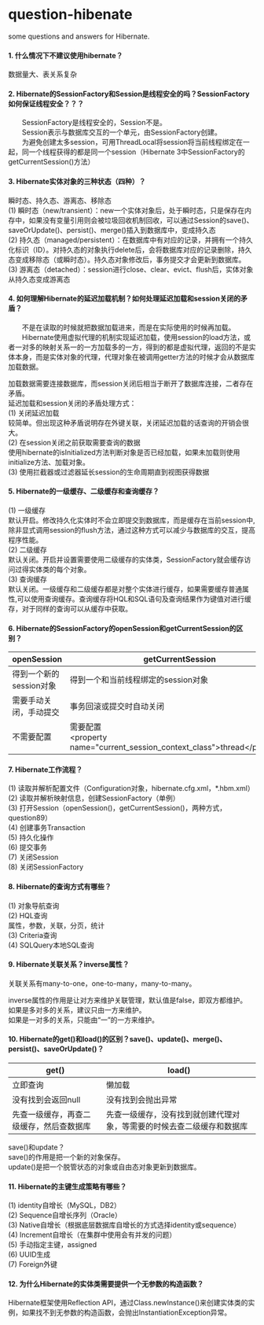 # question-hibenate
some questions and answers for Hibernate.

#### 1. 什么情况下不建议使用hibernate？
数据量大、表关系复杂

#### 2. Hibernate的SessionFactory和Session是线程安全的吗？SessionFactory如何保证线程安全？？？
&emsp;&emsp;SessionFactory是线程安全的，Session不是。<br>
&emsp;&emsp;Session表示与数据库交互的一个单元，由SessionFactory创建。<br>
&emsp;&emsp;为避免创建太多session，可用ThreadLocal将session将当前线程绑定在一起，同一个线程获得的都是同一个session（Hibernate 3中SessionFactory的getCurrentSession()方法）

#### 3. Hibernate实体对象的三种状态（四种）？
瞬时态、持久态、游离态、移除态<br>
(1) 瞬时态（new/transient）：new一个实体对象后，处于瞬时态，只是保存在内存中，如果没有变量引用则会被垃圾回收机制回收，可以通过Session的save()、saveOrUpdate()、persist()、merge()插入到数据库中，变成持久态<br>
(2) 持久态（managed/persistent）：在数据库中有对应的记录，并拥有一个持久化标识（ID）。对持久态的对象执行delete后，会将数据库对应的记录删除，持久态变成移除态（或瞬时态）。持久态对象修改后，事务提交才会更新到数据库。<br>
(3) 游离态（detached）：session进行close、clear、evict、flush后，实体对象从持久态变成游离态

#### 4. 如何理解Hibernate的延迟加载机制？如何处理延迟加载和session关闭的矛盾？
&emsp;&emsp;不是在读取的时候就把数据加载进来，而是在实际使用的时候再加载。<br>
&emsp;&emsp;Hibernate使用虚拟代理的机制实现延迟加载，使用session的load方法，或者一对多的映射关系一的一方加载多的一方，得到的都是虚拟代理，返回的不是实体本身，而是实体对象的代理，代理对象在被调用getter方法的时候才会从数据库加载数据。<br>

加载数据需要连接数据库，而session关闭后相当于断开了数据库连接，二者存在矛盾。<br>
延迟加载和session关闭的矛盾处理方式：<br>
(1) 关闭延迟加载<br>
       较简单。但出现这种矛盾说明存在外键关联，关闭延迟加载的话查询的开销会很大。<br>
(2) 在session关闭之前获取需要查询的数据<br>
       使用hibernate的isInitialized方法判断对象是否已经加载，如果未加载则使用<br>
       initialize方法、加载对象。<br>
(3) 使用拦截器或过滤器延长session的生命周期直到视图获得数据

#### 5. Hibernate的一级缓存、二级缓存和查询缓存？
(1) 一级缓存<br>
默认开启。修改持久化实体时不会立即提交到数据库，而是缓存在当前session中, 除非显式调用session的flush方法，通过这种方式可以减少与数据库的交互，提高程序性能。<br>
(2) 二级缓存<br>
默认关闭。开启并设置需要使用二级缓存的实体类，SessionFactory就会缓存访问过得实体类的每个对象。<br>
(3) 查询缓存<br>
默认关闭。一级缓存和二级缓存都是对整个实体进行缓存，如果需要缓存普通属性,可以使用查询缓存。查询缓存将HQL和SQL语句及查询结果作为键值对进行缓存，对于同样的查询可以从缓存中获取。

#### 6. Hibernate的SessionFactory的openSession和getCurrentSession的区别？
openSession | getCurrentSession
-|-
得到一个新的session对象 | 得到一个和当前线程绑定的session对象
需要手动关闭，手动提交 | 事务回滚或提交时自动关闭
不需要配置 | 需要配置<br>&lt;property name="current_session_context_class"&gt;thread&lt;/property&gt;

#### 7. Hibernate工作流程？
(1) 读取并解析配置文件（Configuration对象，hibernate.cfg.xml，\*.hbm.xml）<br>
(2) 读取并解析映射信息，创建SessionFactory（单例）<br>
(3) 打开Session（openSession()，getCurrentSession()，两种方式，question89）<br>
(4) 创建事务Transaction<br>
(5) 持久化操作<br>
(6) 提交事务<br>
(7) 关闭Session<br>
(8) 关闭SessionFactory

#### 8. Hibernate的查询方式有哪些？
(1) 对象导航查询<br>
(2) HQL查询<br>
 	   属性，参数，关联，分页，统计<br>
(3) Criteria查询<br>
(4) SQLQuery本地SQL查询<br>

#### 9. Hibernate关联关系？inverse属性？
关联关系有many-to-one，one-to-many，many-to-many。<br>

inverse属性的作用是让对方来维护关联管理，默认值是false，即双方都维护。<br>
如果是多对多的关系，建议只由一方来维护。<br>
如果是一对多的关系，只能由“一”的一方来维护。<br>

#### 10. Hibernate的get()和load()的区别？save()、update()、merge()、persist()、saveOrUpdate()？
get() | load()
-|-
立即查询 | 懒加载
没有找到会返回null | 没有找到会抛出异常
先查一级缓存，再查二级缓存，然后查数据库 | 先查一级缓存，没有找到就创建代理对象，等需要的时候去查二级缓存和数据库

save()和update？<br>
save()的作用是把一个新的对象保存。<br>
update()是把一个脱管状态的对象或自由态对象更新到数据库。

#### 11. Hibernate的主键生成策略有哪些？
(1) identity自增长（MySQL，DB2）<br>
(2) Sequence自增长序列（Oracle）<br>
(3) Native自增长（根据底层数据库自增长的方式选择identity或sequence）<br>
(4) Increment自增长（在集群中使用会有并发的问题）<br>
(5) 手动指定主键，assigned<br>
(6) UUID生成<br>
(7) Foreign外键

#### 12. 为什么Hibernate的实体类需要提供一个无参数的构造函数？
Hibernate框架使用Reflection API，通过Class.newInstance()来创建实体类的实例，如果找不到无参数的构造函数，会抛出InstantiationException异常。
